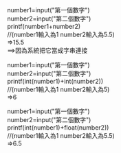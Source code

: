 number1=input("第一個數字")   
number2=input("第二個數字")    
printf(number1+number2)  
//(number1輸入為1 number2輸入為5.5)  
=>15.5  
==>因為系統把它當成字串連接

number1=input("第一個數字")     
number2=input("第二個數字")      
printf(int(number1)+int(number2))   
//(number1輸入為1 number2輸入為5)    
=>6  
 
number1=input("第一個數字")     
number2=input("第二個數字")      
printf(int(number1)+float(number2))   
//(number1輸入為1 number2輸入為5.5)  
=>6.5

